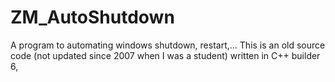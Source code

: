 # ZM_AutoShutdown
A program to automating windows shutdown, restart,...
This is an old source code (not updated since 2007 when I was a student) written in C++ builder 6,
